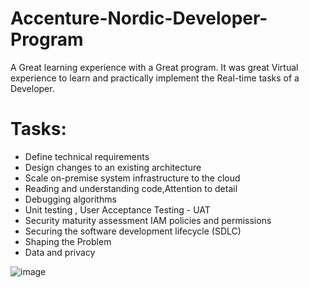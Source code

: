 # Accenture-Nordic-Developer-Program
A Great learning experience with a Great program. It was great Virtual experience to learn and practically implement the Real-time tasks of a Developer.
# Tasks:
* Define technical requirements
* Design changes to an existing architecture
* Scale on-premise system infrastructure to the cloud
* Reading and understanding code,Attention to detail 
* Debugging algorithms
* Unit testing , User Acceptance Testing - UAT
* Security maturity assessment IAM policies and permissions
* Securing the software development lifecycle (SDLC)
* Shaping the Problem
* Data and privacy

![image](https://user-images.githubusercontent.com/67249292/137585560-444e3df7-f05c-4de4-8850-854d7beb1881.png)

